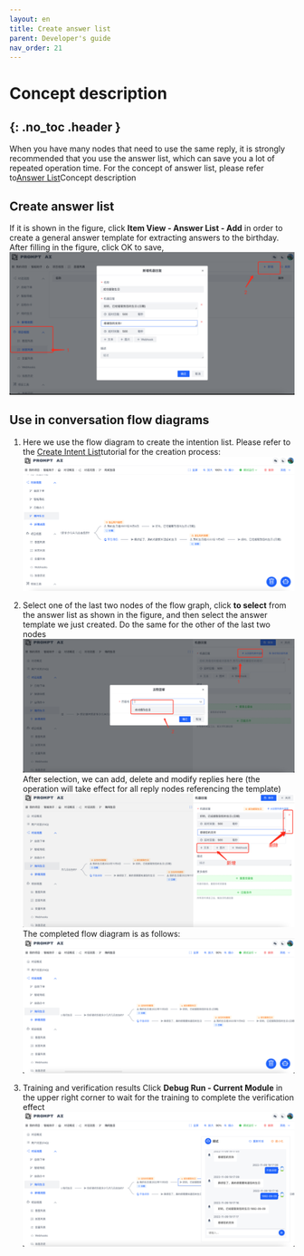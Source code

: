 ```yaml
---
layout: en
title: Create answer list
parent: Developer's guide
nav_order: 21
---
```


# Concept description
{: .no_toc .header }
---
When you have many nodes that need to use the same reply, it is strongly recommended that you use the answer list, which can save you a lot of repeated operation time.
For the concept of answer list, please refer to[Answer List](/docs/en/appendix/appendix/#回答列表)Concept description

## Create answer list

If it is shown in the figure, click **Item View - Answer List - Add** in order to create a general answer template for extracting answers to the birthday. After filling in the figure, click OK to save,
![11-bot-global](/assets/images/tutorial/template/11-bot-global.png)
## Use in conversation flow diagrams
1. Here we use the flow diagram to create the intention list. Please refer to the [Create Intent List](/docs/tutorial/node-template/bot-global/)tutorial for the creation process:
   ![05-user-global](/assets/images/tutorial/template/05-user-global.png)

2. Select one of the last two nodes of the flow graph, click **to select** from the answer list as shown in the figure, and then select the answer template we just created. Do the same for the other of the last two nodes
   ![12-bot-global](/assets/images/tutorial/template/12-bot-global.png)
   After selection, we can add, delete and modify replies here (the operation will take effect for all reply nodes referencing the template)
   ![13-bot-global](/assets/images/tutorial/template/13-bot-global.png)
   The completed flow diagram is as follows:
   ![14-bot-global](/assets/images/tutorial/template/14-bot-global.png)

3. Training and verification results
   Click **Debug Run - Current Module** in the upper right corner to wait for the training to complete the verification effect
   ![15-bot-global](/assets/images/tutorial/template/15-bot-global.png)